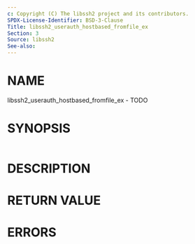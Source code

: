 ```yaml
---
c: Copyright (C) The libssh2 project and its contributors.
SPDX-License-Identifier: BSD-3-Clause
Title: libssh2_userauth_hostbased_fromfile_ex
Section: 3
Source: libssh2
See-also:
---
```


# NAME

libssh2_userauth_hostbased_fromfile_ex - TODO

# SYNOPSIS

~~~c
~~~

# DESCRIPTION

# RETURN VALUE

# ERRORS
